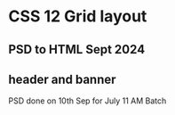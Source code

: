 # CSS 12 Grid layout

## PSD to HTML Sept 2024

## header and banner

PSD done on 10th Sep for July 11 AM Batch